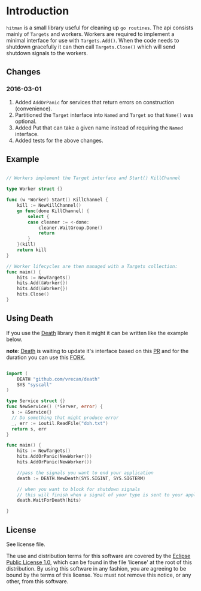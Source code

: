 # Introduction

`hitman` is a small library useful for cleaning up `go routines`.  The api consists
mainly of `Targets` and workers.  Workers are required to implement a minimal interface
for use with `Targets.Add()`.  When the code needs to shutdown gracefully it can then
call `Targets.Close()` which will send shutdown signals to the workers.

## Changes

### 2016-03-01

1. Added `AddOrPanic` for services that return errors on construction (convenience).
1. Partitioned the `Target` interface into `Named` and `Target` so that `Name()` was optional.
1. Added Put that can take a given name instead of requiring the `Named` interface.
1. Added tests for the above changes.

## Example

```Go

// Workers implement the Target interface and Start() KillChannel

type Worker struct {}

func (w *Worker) Start() KillChannel {
	kill := NewKillChannel()
	go func(done KillChannel) {
		select {
		case cleaner := <-done:
			cleaner.WaitGroup.Done()
			return
		}
	}(kill)
	return kill
}

// Worker lifecycles are then managed with a Targets collection:
func main() {
	hits := NewTargets()
	hits.Add(&Worker{})
	hits.Add(&Worker{})
	hits.Close()
}

```

## Using Death

If you use the [Death][Death] library then it might it can be written like
the example below.

__note__: [Death][Death] is waiting to update it's interface based on this [PR][PR]
and for the duration you can use this [FORK][FORK].

```Go

import (
    DEATH "github.com/vrecan/death"
    SYS "syscall"
)

type Service struct {}
func NewService() (*Server, error) {
  s := &Service{}
  // Do something that might produce error
  _, err := ioutil.ReadFile("doh.txt")
  return s, err
}

func main() {
	hits := NewTargets()
	hits.AddOrPanic(NewWorker())
	hits.AddOrPanic(NewWorker())

	//pass the signals you want to end your application
	death := DEATH.NewDeath(SYS.SIGINT, SYS.SIGTERM)

	// when you want to block for shutdown signals
	// this will finish when a signal of your type is sent to your application
	death.WaitForDeath(hits) 

}

```

## License

See license file.

The use and distribution terms for this software are covered by the
[Eclipse Public License 1.0][EPL-1], which can be found in the file 'license' at the
root of this distribution. By using this software in any fashion, you are
agreeing to be bound by the terms of this license. You must not remove this
notice, or any other, from this software.


[EPL-1]: http://opensource.org/licenses/eclipse-1.0.txt
[DEATH]: https://github.com/vrecan/death
[PR]: https://github.com/vrecan/death/pull/8
[FORK]: https://github.com/lcaballero/death/tree/use-closer
